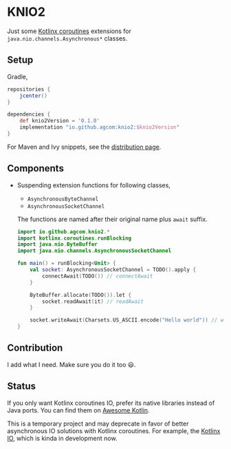 # KNIO2
Just some [Kotlinx coroutines](https://kotlinlang.org/docs/reference/coroutines/coroutines-guide.html) extensions for `java.nio.channels.Asynchronous*` classes.

## Setup

Gradle,

```groovy
repositories {
    jcenter()
}

dependencies {
    def knio2Version = '0.1.0'
    implementation "io.github.agcom:knio2:$knio2Version"
}
```

For Maven and Ivy snippets, see the [distribution page](https://bintray.com/agcom/knio2/lib).

## Components

- Suspending extension functions for following classes,
  - `AsynchronousByteChannel`
  - `AsynchronousSocketChannel`

  The functions are named after their original name plus `await` suffix.

  ```kotlin
  import io.github.agcom.knio2.*
  import kotlinx.coroutines.runBlocking
  import java.nio.ByteBuffer
  import java.nio.channels.AsynchronousSocketChannel
  
  fun main() = runBlocking<Unit> {
      val socket: AsynchronousSocketChannel = TODO().apply {
          connectAwait(TODO()) // connectAwait
      }
  
      ByteBuffer.allocate(TODO()).let {
          socket.readAwait(it) // readAwait
      }
  
      socket.writeAwait(Charsets.US_ASCII.encode("Hello world")) // writeAwait
  }
  ```

## Contribution

I add what I need. Make sure you do it too :smiley:.

## Status

If you only want Kotlinx coroutines IO, prefer its native libraries instead of Java ports. You can find them on [Awesome Kotlin](https://kotlin.link/).

This is a temporary project and may deprecate in favor of better asynchronous IO solutions with Kotlinx coroutines. For example, the [Kotlinx IO](https://github.com/Kotlin/kotlinx-io), which is kinda in development now.